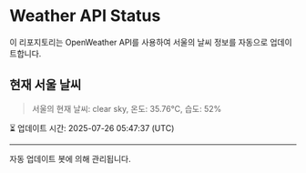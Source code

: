 
# Weather API Status

이 리포지토리는 OpenWeather API를 사용하여 서울의 날씨 정보를 자동으로 업데이트합니다.

## 현재 서울 날씨
> 서울의 현재 날씨: clear sky, 온도: 35.76°C, 습도: 52%

⏳ 업데이트 시간: 2025-07-26 05:47:37 (UTC)

---
자동 업데이트 봇에 의해 관리됩니다.

